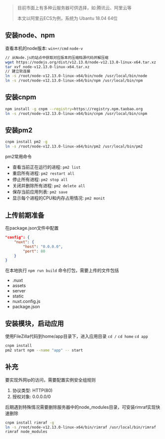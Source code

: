 > 目前市面上有多种云服务器可供选择，如:腾讯云、阿里云等
>
> 本文以阿里云ECS为例，系统为 Ubantu 18.04 64位

## 安装node、npm

查看本机的node版本: `win+r/cmd` `node-v  `

```bash
// 从Node.js的站点中获取对应版本的压缩档源代码并解压缩
wget https://nodejs.org/dist/v12.13.0/node-v12.13.0-linux-x64.tar.xz
tar xvf node-v12.13.0-linux-x64.tar.xz
// 建立软连接
ln -s /root/node-v12.13.0-linux-x64/bin/node /usr/local/bin/node
ln -s /root/node-v12.13.0-linux-x64/bin/npm /usr/local/bin/npm
```
## 安装cnpm

```bash
npm install -g cnpm --registry=https://registry.npm.taobao.org
ln -s /root/node-v12.13.0-linux-x64/bin/cnpm /usr/local/bin/cnpm
```
## 安装pm2

```bash
cnpm install pm2 -g
ln -s /root/node-v12.13.0-linux-x64/bin/pm2 /usr/local/bin/pm2
```
pm2常用命令
-  查看当前正在运行的进程: `pm2 list` 
-  重启所有进程: `pm2 restart all`
-  停止所有进程:  `pm2 stop all`
-  关闭并删除所有进程: `pm2 delete all`
-  保存当前应用列表: `pm2 save`
-  显示每个进程的CPU和内存占用情况: `pm2 monit` 

## 上传前期准备
在package.json文件中配置
```json
"config": {
    "nuxt": {
        "host": "0.0.0.0",
        "port": 80
    }
}    
```
在本地执行 `npm run build` 命令打包，需要上传的文件包括

-  .nuxt
-  assets
-  server
-  static
-  nuxt.config.js
-  package.json

## 安装模块，启动应用

使用FileZilla代码到home/app目录下，进入应用目录 `cd /` `cd home` `cd app`

```bash
cnpm install
pm2 start npm --name "app" -- start
```
## 补充

要实现外网ip的访问，需要配置实例安全组规则
1. 协议类型: HTTP(80)
2. 授权对象: 0.0.0.0/0

后期遇到特殊情况需要删除服务器中的node_modules目录，可安装rimraf实现快速删除
```bash
cnpm install rimraf -g
ln -s /root/node-v12.13.0-linux-x64/bin/rimraf /usr/local/bin/rimraf
rimraf node_modules
```